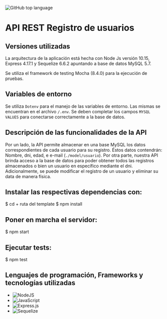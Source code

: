 ![GitHub top language](https://img.shields.io/github/languages/top/Krisba/API-REST-Registro-usuarios?color=yellow)

# API REST Registro de usuarios

## Versiones utilizadas

La arquitectura de la aplicación está hecha con Node Js versión 10.15, Express 4.17.1 y Sequelize 6.6.2 apuntando a base de datos MySQL 5.7.

Se utiliza el framework de testing Mocha (8.4.0) para la ejecución de pruebas.

## Variables de entorno

Se utiliza `Dotenv` para el manejo de las variables de entorno. Las mismas se encuentran en el archivo `/.env`. Se deben completar los campos `MYSQL VALUES` para conectarse correctamente a la base de datos.

## Descripción de las funcionalidades de la API

Por un lado, la API permite almacenar en una base MySQL los datos correspondientes de cada usuario para su registro. Éstos datos contendrán: Nombre, dni, edad, e e-mail (`./model/usuario`).
Por otra parte, nuestra API brinda acceso a la base de datos para poder obtener todos las registros almacenados o bien un usuario en específico mediante el dni.
Adicionalmente, se puede modificar el registro de un usuario y eliminar su data de manera física.

## Instalar las respectivas dependencias con:

$ cd + ruta del template
$ npm install

## Poner en marcha el servidor:

$ npm start

## Ejecutar tests:

$ npm test

## Lenguajes de programación, Frameworks y tecnologías utilizadas

* ![NodeJS](https://img.shields.io/badge/node.js-6DA55F?style=for-the-badge&logo=node.js&logoColor=white)
* ![JavaScript](https://img.shields.io/badge/javascript-%23323330.svg?style=for-the-badge&logo=javascript&logoColor=%23F7DF1E)
* ![Express.js](https://img.shields.io/badge/express.js-%23404d59.svg?style=for-the-badge&logo=express&logoColor=%2361DAFB)
* ![Sequelize](https://img.shields.io/badge/Sequelize-52B0E7?style=for-the-badge&logo=Sequelize&logoColor=white)
